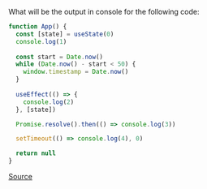 What will be the output in console for the following code:

```jsx
function App() {
  const [state] = useState(0)
  console.log(1)
  
  const start = Date.now()
  while (Date.now() - start < 50) {
    window.timestamp = Date.now()
  }
  
  useEffect(() => {
    console.log(2)
  }, [state])

  Promise.resolve().then(() => console.log(3))

  setTimeout(() => console.log(4), 0)

  return null
}
```

[Source](https://bigfrontend.dev/react-quiz/useeffect-timing-ii)
